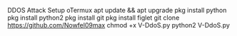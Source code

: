 DDOS Attack 
Setup oTermux 
apt update && apt upgrade
pkg install python
pkg install python2
pkg install git
pkg install figlet
git clone https://github.com/Nowfel09max
chmod +x V-DdoS.py
python2 V-DdoS.py

